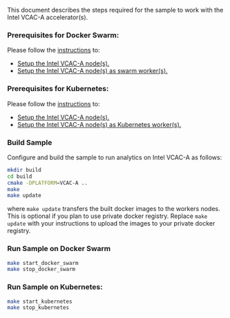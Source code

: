 
This document describes the steps required for the sample to work with the Intel VCAC-A accelerator(s).    

### Prerequisites for Docker Swarm:

Please follow the [instructions](https://github.com/OpenVisualCloud/Dockerfiles/tree/master/VCAC-A) to:  
- [Setup the Intel VCAC-A node(s).](https://github.com/OpenVisualCloud/Dockerfiles/blob/master/VCAC-A/README.md#setup-the-vcac-a)     
- [Setup the Intel VCAC-A node(s) as swarm worker(s).](https://github.com/OpenVisualCloud/Dockerfiles/blob/master/VCAC-A/README.md#setup-the-vcac-a-as-swarm-node)     

### Prerequisites for Kubernetes:

Please follow the [instructions](https://github.com/OpenVisualCloud/Dockerfiles/tree/master/VCAC-A) to:  
- [Setup the Intel VCAC-A node(s).](https://github.com/OpenVisualCloud/Dockerfiles/blob/master/VCAC-A/README.md#setup-the-vcac-a)     
- [Setup the Intel VCAC-A node(s) as Kubernetes worker(s).](https://github.com/OpenVisualCloud/Dockerfiles/tree/master/VCAC-A#setup-the-vcac-a-as-kubernetes-node)     

### Build Sample

Configure and build the sample to run analytics on Intel VCAC-A as follows:     

```sh
mkdir build
cd build
cmake -DPLATFORM=VCAC-A ..
make
make update
```

where `make update` transfers the built docker images to the workers nodes. This is optional if you plan to use private docker registry. Replace `make update` with your instructions to upload the images to your private docker registry.   

### Run Sample on Docker Swarm

```sh
make start_docker_swarm
make stop_docker_swarm
```

### Run Sample on Kubernetes:

```sh
make start_kubernetes
make stop_kubernetes
```

